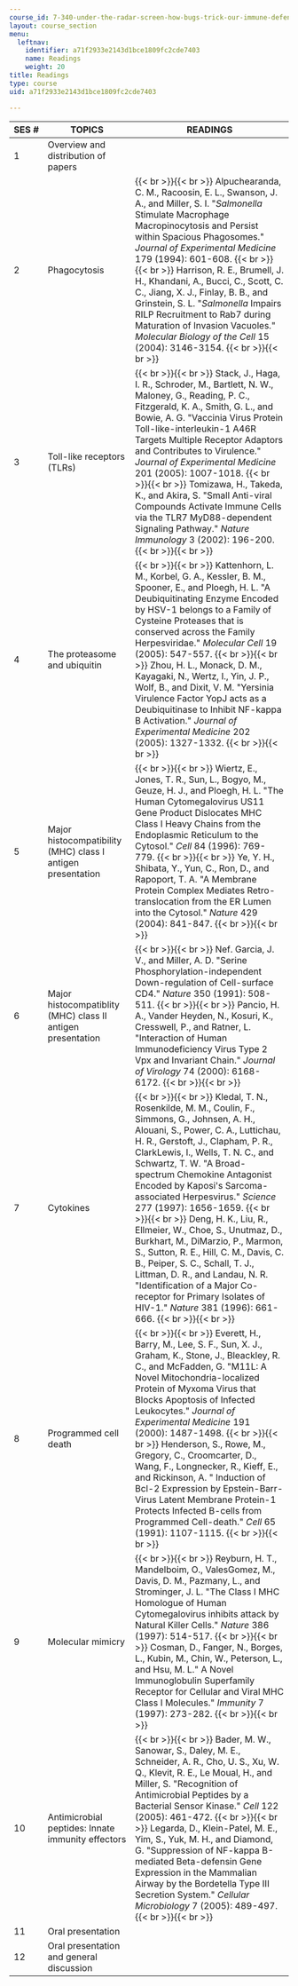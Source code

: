 ```yaml
---
course_id: 7-340-under-the-radar-screen-how-bugs-trick-our-immune-defenses-spring-2007
layout: course_section
menu:
  leftnav:
    identifier: a71f2933e2143d1bce1809fc2cde7403
    name: Readings
    weight: 20
title: Readings
type: course
uid: a71f2933e2143d1bce1809fc2cde7403

---
```


| SES # | TOPICS | READINGS |
| --- | --- | --- |
| 1 | Overview and distribution of papers |  |
| 2 | Phagocytosis |  {{< br >}}{{< br >}} Alpuchearanda, C. M., Racoosin, E. L., Swanson, J. A., and Miller, S. I. "_Salmonella_ Stimulate Macrophage Macropinocytosis and Persist within Spacious Phagosomes." _Journal of Experimental Medicine_ 179 (1994): 601-608. {{< br >}}{{< br >}} Harrison, R. E., Brumell, J. H., Khandani, A., Bucci, C., Scott, C. C., Jiang, X. J., Finlay, B. B., and Grinstein, S. L. "_Salmonella_ Impairs RILP Recruitment to Rab7 during Maturation of Invasion Vacuoles." _Molecular Biology of the Cell_ 15 (2004): 3146-3154. {{< br >}}{{< br >}}  |
| 3 | Toll-like receptors (TLRs) |  {{< br >}}{{< br >}} Stack, J., Haga, I. R., Schroder, M., Bartlett, N. W., Maloney, G., Reading, P. C., Fitzgerald, K. A., Smith, G. L., and Bowie, A. G. "Vaccinia Virus Protein Toll-like-interleukin-1 A46R Targets Multiple Receptor Adaptors and Contributes to Virulence." _Journal of Experimental Medicine_ 201 (2005): 1007-1018. {{< br >}}{{< br >}} Tomizawa, H., Takeda, K., and Akira, S. "Small Anti-viral Compounds Activate Immune Cells via the TLR7 MyD88-dependent Signaling Pathway." _Nature Immunology_ 3 (2002): 196-200. {{< br >}}{{< br >}}  |
| 4 | The proteasome and ubiquitin |  {{< br >}}{{< br >}} Kattenhorn, L. M., Korbel, G. A., Kessler, B. M., Spooner, E., and Ploegh, H. L. "A Deubiquitinating Enzyme Encoded by HSV-1 belongs to a Family of Cysteine Proteases that is conserved across the Family Herpesviridae." _Molecular Cell_ 19 (2005): 547-557. {{< br >}}{{< br >}} Zhou, H. L., Monack, D. M., Kayagaki, N., Wertz, I., Yin, J. P., Wolf, B., and Dixit, V. M. "Yersinia Virulence Factor YopJ acts as a Deubiquitinase to Inhibit NF-kappa B Activation." _Journal of Experimental Medicine_ 202 (2005): 1327-1332. {{< br >}}{{< br >}}  |
| 5 | Major histocompatibility (MHC) class I antigen presentation |  {{< br >}}{{< br >}} Wiertz, E., Jones, T. R., Sun, L., Bogyo, M., Geuze, H. J., and Ploegh, H. L. "The Human Cytomegalovirus US11 Gene Product Dislocates MHC Class I Heavy Chains from the Endoplasmic Reticulum to the Cytosol." _Cell_ 84 (1996): 769-779. {{< br >}}{{< br >}} Ye, Y. H., Shibata, Y., Yun, C., Ron, D., and Rapoport, T. A. "A Membrane Protein Complex Mediates Retro-translocation from the ER Lumen into the Cytosol." _Nature_ 429 (2004): 841-847. {{< br >}}{{< br >}}  |
| 6 | Major histocompatiblity (MHC) class II antigen presentation |  {{< br >}}{{< br >}} Nef. Garcia, J. V., and Miller, A. D. "Serine Phosphorylation-independent Down-regulation of Cell-surface CD4." _Nature_ 350 (1991): 508-511. {{< br >}}{{< br >}} Pancio, H. A., Vander Heyden, N., Kosuri, K., Cresswell, P., and Ratner, L. "Interaction of Human Immunodeficiency Virus Type 2 Vpx and Invariant Chain." _Journal of Virology_ 74 (2000): 6168-6172. {{< br >}}{{< br >}}  |
| 7 | Cytokines |  {{< br >}}{{< br >}} Kledal, T. N., Rosenkilde, M. M., Coulin, F., Simmons, G., Johnsen, A. H., Alouani, S., Power, C. A., Luttichau, H. R., Gerstoft, J., Clapham, P. R., ClarkLewis, I., Wells, T. N. C., and Schwartz, T. W. "A Broad-spectrum Chemokine Antagonist Encoded by Kaposi's Sarcoma-associated Herpesvirus." _Science_ 277 (1997): 1656-1659. {{< br >}}{{< br >}} Deng, H. K., Liu, R., Ellmeier, W., Choe, S., Unutmaz, D., Burkhart, M., DiMarzio, P., Marmon, S., Sutton, R. E., Hill, C. M., Davis, C. B., Peiper, S. C., Schall, T. J., Littman, D. R., and Landau, N. R. "Identification of a Major Co-receptor for Primary Isolates of HIV-1." _Nature_ 381 (1996): 661-666. {{< br >}}{{< br >}}  |
| 8 | Programmed cell death |  {{< br >}}{{< br >}} Everett, H., Barry, M., Lee, S. F., Sun, X. J., Graham, K., Stone, J., Bleackley, R. C., and McFadden, G. "M11L: A Novel Mitochondria-localized Protein of Myxoma Virus that Blocks Apoptosis of Infected Leukocytes." _Journal of Experimental Medicine_ 191 (2000): 1487-1498. {{< br >}}{{< br >}} Henderson, S., Rowe, M., Gregory, C., Croomcarter, D., Wang, F., Longnecker, R., Kieff, E., and Rickinson, A. " Induction of Bcl-2 Expression by Epstein-Barr-Virus Latent Membrane Protein-1 Protects Infected B-cells from Programmed Cell-death." _Cell_ 65 (1991): 1107-1115. {{< br >}}{{< br >}}  |
| 9 | Molecular mimicry |  {{< br >}}{{< br >}} Reyburn, H. T., Mandelboim, O., ValesGomez, M., Davis, D. M., Pazmany, L., and Strominger, J. L. "The Class I MHC Homologue of Human Cytomegalovirus inhibits attack by Natural Killer Cells." _Nature_ 386 (1997): 514-517. {{< br >}}{{< br >}} Cosman, D., Fanger, N., Borges, L., Kubin, M., Chin, W., Peterson, L., and Hsu, M. L." A Novel Immunoglobulin Superfamily Receptor for Cellular and Viral MHC Class I Molecules." _Immunity_ 7 (1997): 273-282. {{< br >}}{{< br >}}  |
| 10 | Antimicrobial peptides: Innate immunity effectors |  {{< br >}}{{< br >}} Bader, M. W., Sanowar, S., Daley, M. E., Schneider, A. R., Cho, U. S., Xu, W. Q., Klevit, R. E., Le Moual, H., and Miller, S. "Recognition of Antimicrobial Peptides by a Bacterial Sensor Kinase." _Cell_ 122 (2005): 461-472. {{< br >}}{{< br >}} Legarda, D., Klein-Patel, M. E., Yim, S., Yuk, M. H., and Diamond, G. "Suppression of NF-kappa B-mediated Beta-defensin Gene Expression in the Mammalian Airway by the Bordetella Type III Secretion System." _Cellular Microbiology_ 7 (2005): 489-497. {{< br >}}{{< br >}}  |
| 11 | Oral presentation |  |
| 12 | Oral presentation and general discussion |
